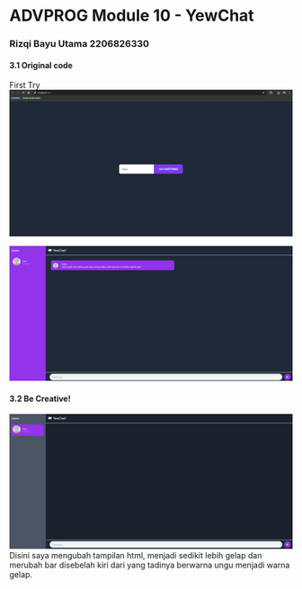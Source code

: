 # ADVPROG Module 10 - YewChat
### Rizqi Bayu Utama 2206826330

#### 3.1 Original code
   First Try
![](static/img/3.1.png)

![](static/img/2.png)

#### 3.2 Be Creative!
![](static/img/3.2.png)
   Disini saya mengubah tampilan html, menjadi sedikit lebih gelap dan merubah bar disebelah kiri dari yang tadinya berwarna ungu menjadi warna gelap.